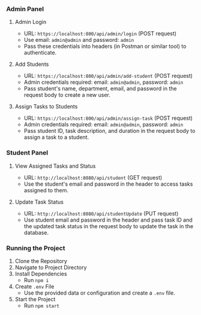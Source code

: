 ### Admin Panel

1.  Admin Login

    -   URL: `https://localhost:800/api/admin/login` (POST request)
    -   Use email: `admin@admin` and password: `admin`
    -   Pass these credentials into headers (in Postman or similar tool) to authenticate.
2.  Add Students

    -   URL: `https://localhost:800/api/admin/add-student` (POST request)
    -   Admin credentials required: email: `admin@admin`, password: `admin`
    -   Pass student's name, department, email, and password in the request body to create a new user.
3.  Assign Tasks to Students

    -   URL: `https://localhost:800/api/admin/assign-task` (POST request)
    -   Admin credentials required: email: `admin@admin`, password: `admin`
    -   Pass student ID, task description, and duration in the request body to assign a task to a student.

### Student Panel

1.  View Assigned Tasks and Status

    -   URL: `http://localhost:8080/api/student` (GET request)
    -   Use the student's email and password in the header to access tasks assigned to them.
2.  Update Task Status

    -   URL: `http://localhost:8080/api/studentUpdate` (PUT request)
    -   Use student email and password in the header and pass task ID and the updated task status in the request body to update the task in the database.

### Running the Project

1.  Clone the Repository
2.  Navigate to Project Directory
3.  Install Dependencies
    -   Run `npm i`
4.  Create `.env` File
    -   Use the provided data or configuration and create a `.env` file.
5.  Start the Project
    -   Run `npm start`
